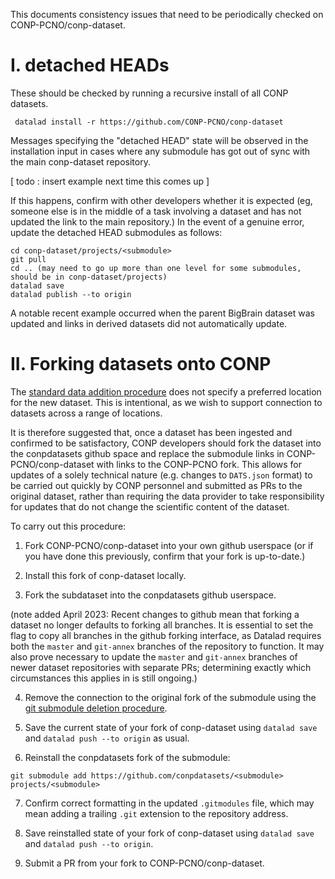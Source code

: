 
This documents consistency issues that need to be periodically checked on CONP-PCNO/conp-dataset.

# I. detached HEADs

These should be checked by running a recursive install of all CONP datasets.

```
 datalad install -r https://github.com/CONP-PCNO/conp-dataset
```

Messages specifying the "detached HEAD" state will be observed in the installation input in cases where any submodule has got out of sync with the main conp-dataset repository.

[ todo : insert example next time this comes up ]


If this happens, confirm with other developers whether it is expected (eg, someone else is in the middle of a task involving a dataset and has not updated the link to the main repository.)  In the event of a genuine error, update the detached HEAD submodules as follows:

```
cd conp-dataset/projects/<submodule>
git pull 
cd .. (may need to go up more than one level for some submodules, should be in conp-dataset/projects)
datalad save
datalad publish --to origin
```

A notable recent example occurred when the parent BigBrain dataset was updated and links in derived datasets did not automatically update.

# II.  Forking datasets onto CONP

The [standard data addition procedure](https://github.com/CONP-PCNO/conp-documentation/blob/master/Documentation_displayed_on_the_portal/Share_Instruction_Page.md) does not specify a preferred location for the new dataset.  This is intentional, as we wish to support connection to datasets across a range of locations.

It is therefore suggested that, once a dataset has been ingested and confirmed to be satisfactory, CONP developers should fork the dataset into the conpdatasets github space and replace the submodule links in CONP-PCNO/conp-dataset with links to the CONP-PCNO fork.  This allows for updates of a solely technical nature (e.g. changes to ```DATS.json``` format) to be carried out quickly by CONP personnel and submitted as PRs to the original dataset, rather than requiring the data provider to take responsibility for updates that do not change the scientific content of the dataset.

To carry out this procedure:

1) Fork CONP-PCNO/conp-dataset into your own github userspace (or if you have done this previously, confirm that your fork is up-to-date.)

2) Install this fork of conp-dataset locally.

3) Fork the subdataset into the conpdatasets github userspace.

(note added April 2023: Recent changes to github mean that forking a dataset no longer defaults to forking all branches.  It is essential to set the flag to copy all branches in the github forking interface, as Datalad requires both the `master` and `git-annex` branches of the repository to function.  It may also prove necessary to update the `master` and `git-annex` branches of newer dataset repositories with separate PRs; determining exactly which circumstances this applies in is still ongoing.)

4) Remove the connection to the original fork of the submodule using the [git submodule deletion procedure](https://github.com/CONP-PCNO/conp-documentation/blob/master/Developers-Notes/Datalad/fix_git_submodule_problem.md).

5) Save the current state of your fork of conp-dataset using ```datalad save``` and ```datalad push --to origin``` as usual.

6) Reinstall the conpdatasets fork of the submodule:

```
git submodule add https://github.com/conpdatasets/<submodule> projects/<submodule>
```

7) Confirm correct formatting in the updated ```.gitmodules``` file, which may mean adding a trailing ```.git``` extension to the repository address.

8) Save reinstalled state of your fork of conp-dataset using ```datalad save``` and ```datalad push --to origin```.

9) Submit a PR from your fork to CONP-PCNO/conp-dataset.
